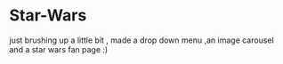 # Star-Wars
just brushing up a little bit , made a drop down menu ,an image carousel and a star wars fan page :)
